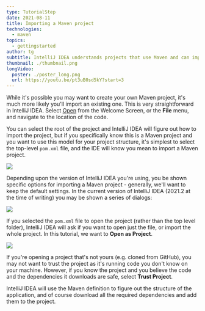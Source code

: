 ```yaml
---
type: TutorialStep
date: 2021-08-11
title: Importing a Maven project
technologies:
  - maven
topics:
  - gettingstarted
author: tg
subtitle: IntelliJ IDEA understands projects that use Maven and can import them with minimal configuration
thumbnail: ./thumbnail.png
longVideo:
  poster: ./poster_long.png
  url: https://youtu.be/pt3uB0sd5kY?start=3
---
```



While it's possible you may want to create your own Maven project, it's much more likely you'll import an existing one.  This is very straightforward in IntelliJ IDEA. Select [Open](https://www.jetbrains.com/help/idea/import-project-or-module-wizard.html#open-project) from the Welcome Screen, or the **File** menu, and navigate to the location of the code.

You can select the root of the project and IntelliJ IDEA will figure out how to import the project, but if you specifically know this is a Maven project and you want to use this model for your project structure, it's simplest to select the top-level `pom.xml` file, and the IDE will know you mean to import a Maven project.

![](open.png)

Depending upon the version of IntelliJ IDEA you're using, you be shown specific options for importing a Maven project - generally, we'll want to keep the default settings. In the current version of IntelliJ IDEA (2021.2 at the time of writing) you may be shown a series of dialogs:

![](open-as-project.png)

If you selected the `pom.xml` file to open the project (rather than the top level folder), IntelliJ IDEA will ask if you want to open just the file, or import the whole project. In this tutorial, we want to **Open as Project**.

![](trust-project.png)

If you're opening a project that's not yours (e.g. cloned from GitHub), you may not want to trust the project as it's running code you don't know on your machine. However, if you know the project and you believe the code and the dependencies it downloads are safe, select **Trust Project**.

IntelliJ IDEA will use the Maven definition to figure out the structure of the application, and of course download all the required dependencies and add them to the project.  


